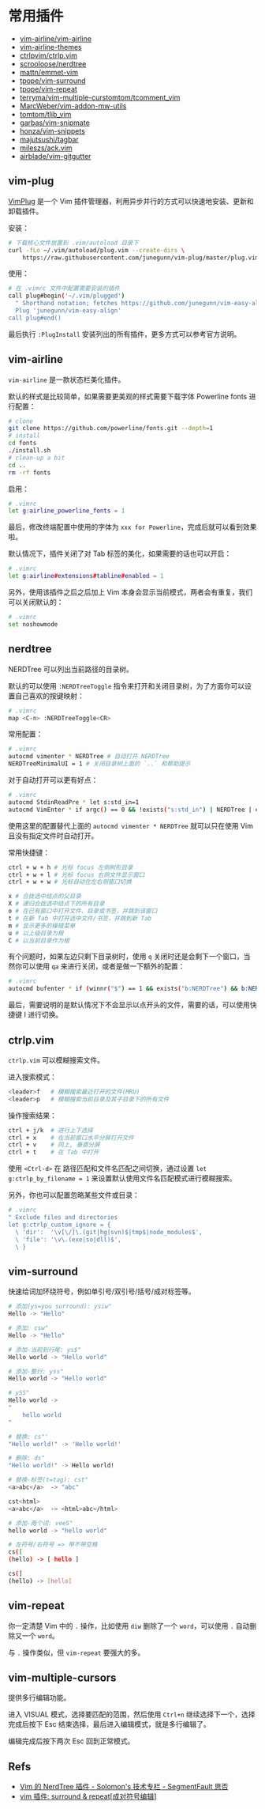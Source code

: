 # 常用插件

- [vim-airline/vim-airline](https://github.com/vim-airline/vim-airline)
- [vim-airline-themes](https://github.com/vim-airline/vim-airline-themes)
- [ctrlpvim/ctrlp.vim](https://github.com/ctrlpvim/ctrlp.vim)
- [scrooloose/nerdtree](https://github.com/scrooloose/nerdtree)
- [mattn/emmet-vim](https://github.com/mattn/emmet-vim)
- [tpope/vim-surround](https://github.com/tpope/vim-surround)
- [tpope/vim-repeat](https://github.com/tpope/vim-repeat)
- [terryma/vim-multiple-curstomtom/tcomment_vim](https://github.com/terryma/vim-multiple-curstomtom/tcomment_vim)
- [MarcWeber/vim-addon-mw-utils](https://github.com/MarcWeber/vim-addon-mw-utils)
- [tomtom/tlib_vim](https://github.com/tomtom/tlib_vim)
- [garbas/vim-snipmate](https://github.com/garbas/vim-snipmate)
- [honza/vim-snippets](https://github.com/honza/vim-snippets)
- [majutsushi/tagbar](https://github.com/majutsushi/tagbar)
- [mileszs/ack.vim](https://github.com/mileszs/ack.vim)
- [airblade/vim-gitgutter](https://github.com/airblade/vim-gitgutter)

## vim-plug

[VimPlug][vim_plug] 是一个 Vim 插件管理器，利用异步并行的方式可以快速地安装、更新和卸载插件。

安装：

```bash
# 下载核心文件放置到 .vim/autoload 目录下
curl -fLo ~/.vim/autoload/plug.vim --create-dirs \
    https://raw.githubusercontent.com/junegunn/vim-plug/master/plug.vim
```

使用：

```bash
# 在 .vimrc 文件中配置需要安装的插件
call plug#begin('~/.vim/plugged')
  " Shorthand notation; fetches https://github.com/junegunn/vim-easy-align
  Plug 'junegunn/vim-easy-align'
call plug#end()
```

最后执行 `:PlugInstall` 安装列出的所有插件，更多方式可以参考官方说明。

## vim-airline

`vim-airline` 是一款状态栏美化插件。

默认的样式是比较简单，如果需要更美观的样式需要下载字体 Powerline fonts 进行配置：

```bash
# clone
git clone https://github.com/powerline/fonts.git --depth=1
# install
cd fonts
./install.sh
# clean-up a bit
cd ..
rm -rf fonts
```

启用：

```bash
# .vimrc
let g:airline_powerline_fonts = 1
```

最后，修改终端配置中使用的字体为 `xxx for Powerline`，完成后就可以看到效果啦。

默认情况下，插件关闭了对 Tab 标签的美化，如果需要的话也可以开启：

```bash
# .vimrc
let g:airline#extensions#tabline#enabled = 1
```

另外，使用该插件之后之后加上 Vim 本身会显示当前模式，两者会有重复，我们可以关闭默认的：

```bash
# .vimrc
set noshowmode
```

## nerdtree

NERDTree 可以列出当前路径的目录树。

默认的可以使用 `:NERDTreeToggle` 指令来打开和关闭目录树，为了方面你可以设置自己喜欢的按键映射：

```bash
# .vimrc
map <C-n> :NERDTreeToggle<CR>
```

常用配置：

```bash
# .vimrc
autocmd vimenter * NERDTree # 自动打开 NERDTree
NERDTreeMinimalUI = 1 # 关闭目录树上面的 `..` 和帮助提示
```

对于自动打开可以更有好点：

```bash
# .vimrc
autocmd StdinReadPre * let s:std_in=1
autocmd VimEnter * if argc() == 0 && !exists("s:std_in") | NERDTree | endif
```

使用这里的配置替代上面的 `autocmd vimenter * NERDTree` 就可以只在使用 Vim 且没有指定文件时自动打开。

常用快捷键：

```bash
ctrl + w + h # 光标 focus 左侧树形目录
ctrl + w + l # 光标 focus 右侧文件显示窗口
ctrl + w + w # 光标自动在左右侧窗口切换

x # 合拢选中结点的父目录
X # 递归合拢选中结点下的所有目录
o # 在已有窗口中打开文件、目录或书签，并跳到该窗口
t # 在新 Tab 中打开选中文件/书签，并跳到新 Tab
m # 显示更多的操错菜单
u # 以上级目录为根
C # 以当前目录作为根
```

有个问题时，如果左边只剩下目录树时，使用 `q` 关闭时还是会剩下一个窗口，当然你可以使用 `qa` 来进行关闭，或者是做一下额外的配置：

```bash
# .vimrc
autocmd bufenter * if (winnr("$") == 1 && exists("b:NERDTree") && b:NERDTree.isTabTree()) | q | endif
```

最后，需要说明的是默认情况下不会显示以点开头的文件，需要的话，可以使用快捷键 I 进行切换。

## ctrlp.vim

`ctrlp.vim` 可以模糊搜索文件。

进入搜索模式：

```bash
<leader>f   # 模糊搜索最近打开的文件(MRU)
<leader>p   # 模糊搜索当前目录及其子目录下的所有文件
```

操作搜索结果：

```bash
ctrl + j/k  # 进行上下选择
ctrl + x    # 在当前窗口水平分屏打开文件
ctrl + v    # 同上, 垂直分屏
ctrl + t    # 在 Tab 中打开
```

使用 `<Ctrl-d>` 在 路径匹配和文件名匹配之间切换，通过设置 `let g:ctrlp_by_filename = 1` 来设置默认使用文件名匹配模式进行模糊搜索。

另外，你也可以配置忽略某些文件或目录：

```bash
# .vimrc
" Exclude files and directories
let g:ctrlp_custom_ignore = {
  \ 'dir':  '\v[\/]\.(git|hg|svn)$|tmp$|node_modules$',
  \ 'file': '\v\.(exe|so|dll)$',
  \ }
```

## vim-surround

快速给词加环绕符号，例如单引号/双引号/括号/成对标签等。

```bash
# 添加(ys=you surround): ysiw"
Hello -> "Hello"

# 添加: csw"
Hello -> "Hello"

# 添加-当前到行尾: ys$"
Hello world -> "Hello world"

# 添加-整行: yss"
Hello world -> "Hello world"

# ySS"
Hello world ->
"
    hello world
"

# 替换: cs"'
"Hello world!" -> 'Hello world!'

# 删除: ds"
"Hello world!" -> Hello world!

# 替换-标签(t=tag): cst"
<a>abc</a>  -> "abc"

cst<html>
<a>abc</a>  -> <html>abc</html>

# 添加-两个词: veeS"
hello world -> "hello world"

# 左符号/右符号 => 带不带空格
cs([
(hello) -> [ hello ]

cs(]
(hello) -> [hello]
```

## vim-repeat

你一定清楚 Vim 中的 `.` 操作，比如使用 `diw` 删除了一个 `word`，可以使用 `.` 自动删除又一个 `word`。

与 `.` 操作类似，但 `vim-repeat` 要强大的多。

## vim-multiple-cursors

提供多行编辑功能。

进入 VISUAL 模式，选择要匹配的范围，然后使用 `Ctrl+n` 继续选择下一个，选择完成后按下 Esc 结束选择，最后进入编辑模式，就是多行编辑了。

编辑完成后按下两次 Esc 回到正常模式。

## Refs

- [Vim 的 NerdTree 插件 - Solomon's 技术专栏 - SegmentFault 思否](https://segmentfault.com/a/1190000015143474)
- [vim 插件: surround & repeat[成对符号编辑]](http://wklken.me/posts/2015/06/13/vim-plugin-surround-repeat.html)

[vim_plug]: https://github.com/junegunn/vim-plug
